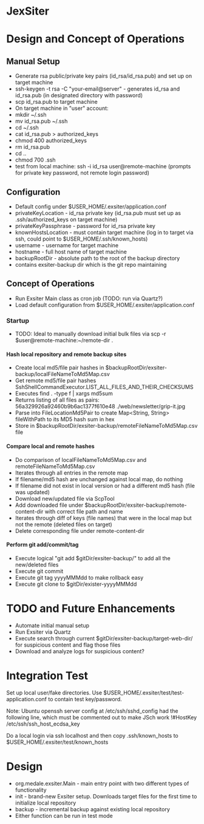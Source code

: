 JexSiter
========

# Design and Concept of Operations

## Manual Setup
* Generate rsa public/private key pairs (id_rsa/id_rsa.pub) and set up on target machine
 * ssh-keygen -t rsa -C "your-email@server" - generates id_rsa and id_rsa.pub (in designated directory with password)
 * scp id_rsa.pub to target machine
 * On target machine in "user" account:
  * mkdir ~/.ssh
  * mv id_rsa.pub ~/.ssh
  * cd ~/.ssh
  * cat id_rsa.pub > authorized_keys
  * chmod 400 authorized_keys
  * rm id_rsa.pub
  * cd ..
  * chmod 700 .ssh
 * test from local machine: ssh -i id_rsa user@remote-machine (prompts for private key password, not remote login password)

## Configuration
* Default config under $USER_HOME/.exsiter/application.conf
 * privateKeyLocation - id_rsa private key (id_rsa.pub must set up as .ssh/authorized_keys on target machine)
 * privateKeyPassphrase - password for id_rsa private key
 * knownHostsLocation - must contain target machine (log in to target via ssh, could point to $USER_HOME/.ssh/known_hosts)
 * username - username for target machine
 * hostname - full host name of target machine
 * backupRootDir - absolute path to the root of the backup directory
  * contains exsiter-backup dir which is the git repo maintaining 

## Concept of Operations

* Run Exsiter Main class as cron job (TODO: run via Quartz?)
* Load default configuration from $USER_HOME/.exsiter/application.conf

### Startup

* TODO: Ideal to manually download initial bulk files via scp -r $user@remote-machine:~/remote-dir . 

#### Hash local repository and remote backup sites
* Create local md5/file pair hashes in $backupRootDir/exsiter-backup/localFileNameToMd5Map.csv
* Get remote md5/file pair hashes SshShellCommandExecutor.LIST_ALL_FILES_AND_THEIR_CHECKSUMS 
 * Executes find . -type f | xargs md5sum
 * Returns listing of all files as pairs: 56a329926a92460b9b6ac1377f610e48 ./web/newsletter/grip-it.jpg
 * Parse into FileLocationMd5Pair to create Map<String, String> fileWithPath to its MD5 hash sum in hex
 * Store in $backupRootDir/exsiter-backup/remoteFileNameToMd5Map.csv file

#### Compare local and remote hashes
* Do comparison of localFileNameToMd5Map.csv and remoteFileNameToMd5Map.csv
 * Iterates through all entries in the remote map
  * If filename/md5 hash are unchanged against local map, do nothing
  * If filename did not exist in local version or had a different md5 hash (file was updated)
   * Download new/updated file via ScpTool
   * Add downloaded file under $backupRootDir/exsiter-backup/remote-content-dir with correct file path and name
  * Iterates through diff of keys (file names) that were in the local map but not the remote (deleted files on target)
   * Delete corresponding file under remote-content-dir

#### Perform git add/commit/tag
* Execute logical "git add $gitDir/exsiter-backup/" to add all the new/deleted files
* Execute git commit
* Execute git tag yyyyMMMdd to make rollback easy
* Execute git clone to $gitDir/exister-yyyyMMMdd

# TODO and Future Enhancements
* Automate initial manual setup
* Run Exsiter via Quartz
* Execute search through current $gitDir/exsiter-backup/target-web-dir/ for suspicious content and flag those files
* Download and analyze logs for suspicious content?

# Integration Test
Set up local user/fake directories. Use $USER_HOME/.exsiter/test/test-application.conf to contain test key/password.

Note: Ubuntu openssh server config at /etc/ssh/sshd_config had the following line, which must be commented out to make JSch
work
!#HostKey /etc/ssh/ssh_host_ecdsa_key

Do a local login via ssh localhost and then copy .ssh/known_hosts to $USER_HOME/.exsiter/test/known_hosts

# Design
* org.medale.exsiter.Main - main entry point with two different types of functionality
 * init - brand-new Exsiter setup. Downloads target files for the first time to initialize local repository
 * backup - incremental backup against existing local repository
 * Either function can be run in test mode
 
 


